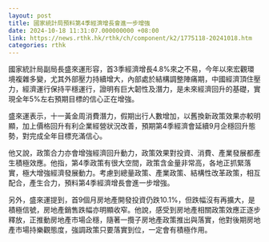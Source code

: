 ```yaml
---
layout: post
title: 國家統計局預料第4季經濟增長會進一步增強
date: 2024-10-18 11:31:07.000000000 +08:00
link: https://news.rthk.hk/rthk/ch/component/k2/1775118-20241018.htm
categories: rthk
---
```


國家統計局副局長盛來運形容，首3季經濟增長4.8%來之不易，今年以來宏觀環境複雜多變，尤其外部壓力持續增大，內部處於結構調整陣痛期，中國經濟頂住壓力，經濟運行保持平穩運行，證明有巨大韌性及潛力，是未來經濟回升的基礎，實現全年5%左右預期目標的信心正在增強。

盛來運表示，十一黃金周消費潛力，假期出行人數增加，以舊換新政策效果亦較明顯，加上價格回升有利企業經營狀況改善，預期第4季經濟會延續9月企穩回升態勢，對完成全年目標充滿信心。

他又說，政策合力亦會增強經濟回升動力，政策效果對投資、消費、產業發展都產生積極效應。他指，第4季政策有很大空間，政策含金量非常高，各地正抓緊落實，極大增強經濟發展動力。考慮到總量政策、產業政策、結構性改革政策，相互配合，產生合力，預料第4季經濟增長會進一步增強。

另外，盛來運提到，首9個月房地產開發投資仍跌10.1%，但跌幅沒有再擴大，是積極信號，房地產銷售跌幅亦明顯收窄。他說，感受到房地產相關政策效應正逐步釋放，正推動房地產市場企穩，隨著一攬子房地產政策推出與落實，他對後期房地產市場持樂觀態度，強調政策只要落實到位，一定會有積極作用。
